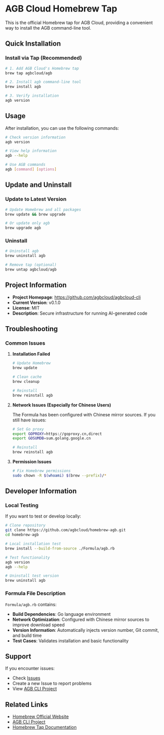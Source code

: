 # AGB Cloud Homebrew Tap

This is the official Homebrew tap for AGB Cloud, providing a convenient way to install the AGB command-line tool.

## Quick Installation

### Install via Tap (Recommended)

```bash
# 1. Add AGB Cloud's Homebrew tap
brew tap agbcloud/agb

# 2. Install agb command-line tool
brew install agb

# 3. Verify installation
agb version
```

## Usage

After installation, you can use the following commands:

```bash
# Check version information
agb version

# View help information
agb --help

# Use AGB commands
agb [command] [options]
```

## Update and Uninstall

### Update to Latest Version

```bash
# Update Homebrew and all packages
brew update && brew upgrade

# Or update only agb
brew upgrade agb
```

### Uninstall

```bash
# Uninstall agb
brew uninstall agb

# Remove tap (optional)
brew untap agbcloud/agb
```

## Project Information

- **Project Homepage**: https://github.com/agbcloud/agbcloud-cli
- **Current Version**: v0.1.0
- **License**: MIT
- **Description**: Secure infrastructure for running AI-generated code

## Troubleshooting

### Common Issues

1. **Installation Failed**
   ```bash
   # Update Homebrew
   brew update
   
   # Clean cache
   brew cleanup
   
   # Reinstall
   brew reinstall agb
   ```

2. **Network Issues (Especially for Chinese Users)**
   
   The Formula has been configured with Chinese mirror sources. If you still have issues:
   ```bash
   # Set Go proxy
   export GOPROXY=https://goproxy.cn,direct
   export GOSUMDB=sum.golang.google.cn
   
   # Reinstall
   brew reinstall agb
   ```

3. **Permission Issues**
   ```bash
   # Fix Homebrew permissions
   sudo chown -R $(whoami) $(brew --prefix)/*
   ```

## Developer Information

### Local Testing

If you want to test or develop locally:

```bash
# Clone repository
git clone https://github.com/agbcloud/homebrew-agb.git
cd homebrew-agb

# Local installation test
brew install --build-from-source ./Formula/agb.rb

# Test functionality
agb version
agb --help

# Uninstall test version
brew uninstall agb
```

### Formula File Description

`Formula/agb.rb` contains:
- **Build Dependencies**: Go language environment
- **Network Optimization**: Configured with Chinese mirror sources to improve download speed
- **Version Information**: Automatically injects version number, Git commit, and build time
- **Test Cases**: Validates installation and basic functionality

## Support

If you encounter issues:

- Check [Issues](https://github.com/agbcloud/homebrew-agb/issues)
- Create a new Issue to report problems
- View [AGB CLI Project](https://github.com/litiantian123-code/agbcloud-cli)

## Related Links

- [Homebrew Official Website](https://brew.sh/)
- [AGB CLI Project](https://github.com/agbcloud/agbcloud-cli)
- [Homebrew Tap Documentation](https://docs.brew.sh/Taps)